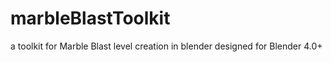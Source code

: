 # marbleBlastToolkit
a toolkit for Marble Blast level creation in blender
designed for Blender 4.0+
